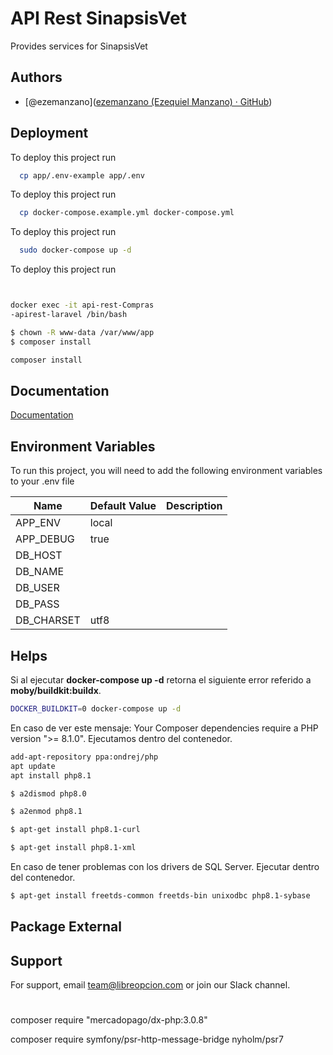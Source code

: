 # API Rest SinapsisVet


Provides services for SinapsisVet

## Authors

- [@ezemanzano]([ezemanzano (Ezequiel Manzano) · GitHub](https://github.com/ezemanzano/))

## Deployment

To deploy this project run

```bash
  cp app/.env-example app/.env
```

To deploy this project run

```bash
  cp docker-compose.example.yml docker-compose.yml
```

To deploy this project run

```bash
  sudo docker-compose up -d
```

To deploy this project run

```bash


docker exec -it api-rest-Compras
-apirest-laravel /bin/bash
```

```bash
$ chown -R www-data /var/www/app
$ composer install
```

```bash
composer install
```

## Documentation

[Documentation](documentation.md)

## Environment Variables

To run this project, you will need to add the following environment variables to your .env file

| Name       | Default Value | Description |
|------------|---------------|-------------|
| APP_ENV    | local         |             |
| APP_DEBUG  | true          |             |
| DB_HOST    |               |             |
| DB_NAME    |               |             |
| DB_USER    |               |             |
| DB_PASS    |               |             |
| DB_CHARSET | utf8          |             |

## Helps

Si al ejecutar **docker-compose up -d**  retorna el siguiente error referido a **moby/buildkit:buildx**.

```bash
DOCKER_BUILDKIT=0 docker-compose up -d
```

En caso de ver este mensaje: Your Composer dependencies require a PHP version ">= 8.1.0".
Ejecutamos dentro del contenedor.

```bash
add-apt-repository ppa:ondrej/php
apt update
apt install php8.1
```

```bash
$ a2dismod php8.0
```

```bash
$ a2enmod php8.1 
```

```bash
$ apt-get install php8.1-curl
```

```bash
$ apt-get install php8.1-xml
```

En caso de tener problemas con los drivers de SQL Server.
Ejecutar dentro del contenedor.

```bash
$ apt-get install freetds-common freetds-bin unixodbc php8.1-sybase
```

## Package External


## Support

For support, email team@libreopcion.com or join our Slack channel.

#



composer require "mercadopago/dx-php:3.0.8"

composer require symfony/psr-http-message-bridge nyholm/psr7